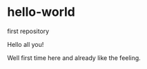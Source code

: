 # hello-world
first repository

Hello all you!

Well first time here and already like the feeling. 
